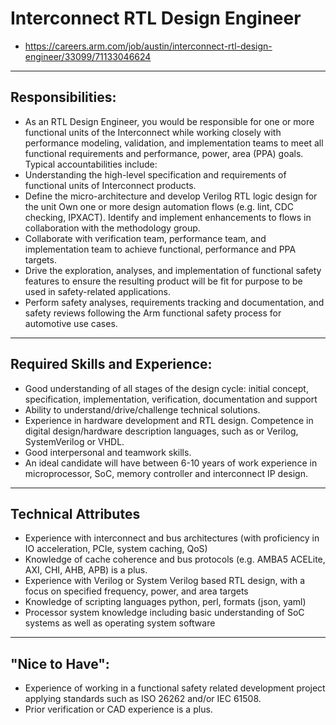 # Interconnect RTL Design Engineer
* https://careers.arm.com/job/austin/interconnect-rtl-design-engineer/33099/71133046624

---
## Responsibilities:
* As an RTL Design Engineer, you would be responsible for one or more functional units of the Interconnect while working closely with performance modeling, validation, and implementation teams to meet all functional requirements and performance, power, area (PPA) goals. Typical accountabilities include:
* Understanding the high-level specification and requirements of functional units of Interconnect products.
* Define the micro-architecture and develop Verilog RTL logic design for the unit
Own one or more design automation flows (e.g. lint, CDC checking, IPXACT). Identify and implement enhancements to flows in collaboration with the methodology group.
* Collaborate with verification team, performance team, and implementation team to achieve functional, performance and PPA targets.
* Drive the exploration, analyses, and implementation of functional safety features to ensure the resulting product will be fit for purpose to be used in safety-related applications.
* Perform safety analyses, requirements tracking and documentation, and safety reviews following the Arm functional safety process for automotive use cases.

---
## Required Skills and Experience:
* Good understanding of all stages of the design cycle: initial concept, specification, implementation, verification, documentation and support
* Ability to understand/drive/challenge technical solutions.
* Experience in hardware development and RTL design. Competence in digital design/hardware description languages, such as or Verilog, SystemVerilog or VHDL. 
* Good interpersonal and teamwork skills.
* An ideal candidate will have between 6-10 years of work experience in microprocessor, SoC, memory controller and interconnect IP design.

---
## Technical Attributes
* Experience with interconnect and bus architectures (with proficiency in IO acceleration, PCIe, system caching, QoS)
* Knowledge of cache coherence and bus protocols (e.g. AMBA5 ACELite, AXI, CHI, AHB, APB) is a plus.
* Experience with Verilog or System Verilog based RTL design, with a focus on specified frequency, power, and area targets
* Knowledge of scripting languages python, perl, formats (json, yaml)
* Processor system knowledge including basic understanding of SoC systems as well as operating system software

---
## "Nice to Have":
* Experience of working in a functional safety related development project applying standards such as ISO 26262 and/or IEC 61508.
* Prior verification or CAD experience is a plus.
